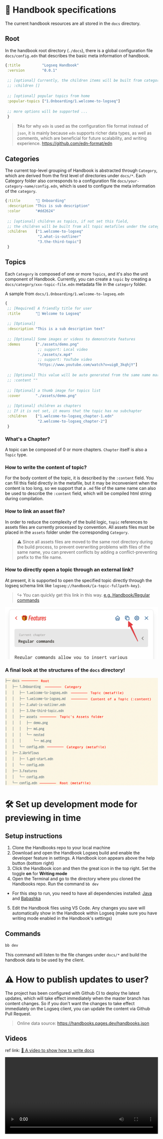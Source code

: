 # 📖 Handbook specifications

The current handbook resources are all stored in the `docs` directory.

## Root

In the handbook root directory (`./docs`), there is a global configuration file `docs/config.edn` that describes the basic meta information
of handbook.

```clojure
{:title          "Logseq Handbook"
 :version        "0.0.1"

 ;; [optional] Currently, the children items will be built from categories folders
 ;; :children []

 ;; [optional] popular topics from home
 :popular-topics ["1.Onboarding/1.welcome-to-logseq"]

 ;; more options will be supported ...
 }
```

> ❓As for why `edn` is used as the configuration file format instead of `json`,
> it is mainly because `edn` supports richer data types, as well as comments,
> which are beneficial for future scalability, and writing experience.
> https://github.com/edn-format/edn

## Categories

The current top-level grouping of Handbook is abstracted through `Category`,
which are derived from the first level of directories under `docs/*`.
Each Category folder also corresponds to a configuration file `docs/your-category-name/config.edn`,
which is used to configure the meta information of the `category`.

```clojure
{:title       "🔆 Onboarding"
 :description "This is sub description"
 :color       "#dd2624"

 ;; [optional] children as topics, if not set this field,
 ;; the children will be built from all topic metafiles under the category folder
 :children    ["1.welcome-to-logseq"
               "2.what-is-outliner"
               "3.the-third-topic"]
 }
```

## Topics

Each `Category` is composed of one or more `Topics`, and it's also the unit component of Handbook. Currently, you can create a `topic` by creating a `docs/category/xxx-topic-file.edn` metadata file in the `category` folder.

A sample from `docs/1.Onboarding/1.welcome-to-logseq.edn`

```clojure
{
 ;; [Required] A friendly title for user
 :title       "🙌 Welcome to Logseq"

 ;; [Optional]
 :description "This is a sub description text"

 ;; [Optional] Some images or videos to demonstrate features
 :demos       ["./assets/demo.png"
               ;; support: Local video
               "./assets/x.mp4"
               ;; support: YouTube video
               "https://www.youtube.com/watch?v=uig8_3kqhjY"]

 ;; [Optional] This value will be auto generated from the same name markdown file. `1.welcome-to-logseq.md`
 ;; :content ""

 ;; [Optional] a thumb image for topics list
 :cover       "./assets/demo.png"

 ;; [Optional] children as chapters
 ;; If it is not set, it means that the topic has no subchapter
 :children    ["1.welcome-to-logseq_chapter-1.edn"
               "2.welcome-to-logseq_chapter-2"]
 }
```

### What's a **Chapter**?

A topic can be composed of 0 or more chapters. `Chapter` itself is also a `Topic` type.

### How to write the content of topic?

For the body content of the topic, it is described by the `:content` field.
You can fill this field directly in the metafile, but it may be inconvenient
when the content is too long, so we support that a `.md` file of the same name can also
be used to describe the `:content` field, which will be compiled html string during compilation.

### How to link an asset file?

In order to reduce the complexity of the build logic,
`topic` references to assets files are currently processed by convention.
All assets files must be placed in the `assets` folder under the corresponding `Category`.

> ⚠️ Since all assets files are moved to the same root directory during the build process,
> to prevent overwriting problems with files of the same name,
> you can prevent conflicts by adding a conflict-preventing prefix to the file name.

### How to directly open a topic through an external link?

At present, it is supported to open the specified topic directly 
through the logseq schema link like `logseq://handbook/{a-topic-fullpath-key}`.  

> ↪️ You can quickly get this link in this way.  [e.g. Handbook/Regular commands](logseq://handbook/3.features/commands)    

![copy-pane-link.png](resources%2Fcopy-pane-link.png)

### A final look at the structures of the `docs` directory!

![docs](./resources/docs-structures.png)

# 🛠 Set up development mode for previewing in time

## Setup instructions
1. Clone the Handbooks repo to your local machine
2. Download and open the Handbook Logseq build and enable the developer feature in settings. A Handbook icon appears above the help button (bottom right)
3. Click the Handbook icon and then the great icon in the top right. Set the toggle **on** for **Writing mode**
4. Open the Terminal and go to the directory where you cloned the Handbooks repo. Run the command `bb dev`
  - For this step to run, you need to have all dependencies installed: [Java](https://www.java.com/en/) and [Babashka](https://github.com/babashka/babashka#installation)
5. Edit the Handbook files using VS Code. Any changes you save will automatically show in the Handbook within Logseq (make sure you have writing mode enabled in the Handbook's settings)

## Commands

```bash
bb dev
```

This command will listen to the file changes under `docs/*`
and build the handbook data to be used by the client.

# ⚠️ How to publish updates to user?

The project has been configured with Github CI to deploy the latest updates,
which will take effect immediately when the master branch has content changes.
So if you don't want the changes to take effect immediately on the Logseq client,
you can update the content via Github Pull Request.

> Online data source: https://handbooks.pages.dev/handbooks.json

## Videos

ref link: [🔗 A video to show how to write docs](https://github.com/logseq/handbooks/issues/1)

<video width="100%" height="auto" controls>
  <source src="https://user-images.githubusercontent.com/1779837/217492648-d1cba1ad-9c35-48b2-9ba1-ed26f70b1efd.mp4" type="video/mp4">
</video>
